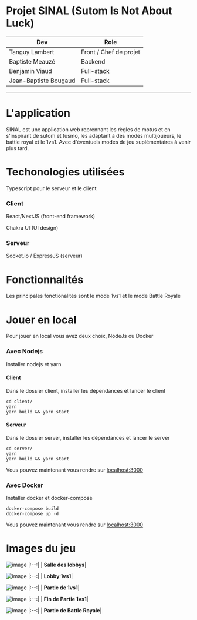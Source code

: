# Projet SINAL (Sutom Is Not About Luck)

| Dev                   | Role                   |
| --------------------- | ---------------------- |
| Tanguy Lambert        | Front / Chef de projet |
| Baptiste Meauzé       | Backend                |
| Benjamin Viaud        | Full-stack             |
| Jean-Baptiste Bougaud | Full-stack             |

---

# L'application

SINAL est une application web reprennant les règles de motus et en s'inspirant de sutom et tusmo, les adaptant à des modes multijoueurs, le battle royal et le 1vs1.
Avec d'éventuels modes de jeu suplémentaires à venir plus tard.

# Techonologies utilisées

Typescript pour le serveur et le client

### Client

React/NextJS (front-end framework)

Chakra UI (UI design)

### Serveur

Socket.io / ExpressJS (serveur)


# Fonctionnalités

Les principales fonctionalités sont le mode 1vs1 et le mode Battle Royale

# Jouer en local

Pour jouer en local vous avez deux choix, NodeJs ou Docker

### Avec Nodejs

Installer nodejs et yarn

#### Client

Dans le dossier client, installer les dépendances et lancer le client

```
cd client/
yarn
yarn build && yarn start
```

#### Serveur

Dans le dossier server, installer les dépendances et lancer le server

```
cd server/
yarn
yarn build && yarn start
```

Vous pouvez maintenant vous rendre sur [localhost:3000](http://localhost:3000)

### Avec Docker

Installer docker et docker-compose

```
docker-compose build
docker-compose up -d
```

Vous pouvez maintenant vous rendre sur [localhost:3000](http://localhost:3000)


# Images du jeu

![image](https://user-images.githubusercontent.com/59796115/173549011-b820d7ce-7905-4d9f-9de6-80746de05333.png)
|:--:|
| <b>Salle des lobbys</b>|

![image](https://user-images.githubusercontent.com/59796115/173543730-4ce48c50-3aa2-4753-8b70-96dcf7151ef0.png)
|:--:|
| <b>Lobby 1vs1</b>|


![image](https://user-images.githubusercontent.com/59796115/173544026-34666402-3b2b-4774-8e86-973700e6da88.png)
|:--:|
| <b>Partie de 1vs1</b>|


![image](https://user-images.githubusercontent.com/59796115/173546024-f3cb91d6-aeb4-496b-b6c9-ee2c93331793.png)
|:--:|
| <b>Fin de Partie 1vs1</b>|


![image](https://user-images.githubusercontent.com/59796115/173542959-33362b10-09ef-4d19-8f6b-efa9841508cf.png)
|:--:|
| <b>Partie de Battle Royale</b>|
